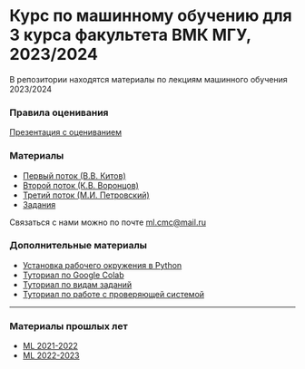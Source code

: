 # Курс по машинному обучению для 3 курса факультета ВМК МГУ, 2023/2024

В репозитории находятся материалы по лекциям машинного обучения 2023/2024

### Правила оценивания

[Презентация с оцениванием](https://github.com/MSU-ML-COURSE/ML-COURSE-23-24/blob/main/files/Оценивание_курс.pdf)

### Материалы
 * [Первый поток (В.В. Китов)](https://github.com/MSU-ML-COURSE/ML-COURSE-23-24/blob/main/1_stream.md)
 * [Второй поток (К.В. Воронцов)](https://github.com/MSU-ML-COURSE/ML-COURSE-23-24/blob/main/2_stream.md)
 * [Третий поток (М.И. Петровский)](https://github.com/MSU-ML-COURSE/ML-COURSE-23-24/blob/main/3_stream.md)
 * [Задания](https://github.com/MSU-ML-COURSE/ML-COURSE-23-24/blob/main/tasks.md)

Связаться с нами можно по почте ml.cmc@mail.ru

### Дополнительные материалы
* [Установка рабочего окружения в Python](https://github.com/MSU-ML-COURSE/ML-COURSE-23-24/blob/main/tutorials/Туториал%20по%20установке%20рабочего%20окружения%20в%20Python%20для%20решения%20задач.pdf)
* [Туториал по Google Colab](https://github.com/MSU-ML-COURSE/ML-COURSE-23-24/blob/main/tutorials/Google%20Colab.pdf)
* [Туториал по видам заданий](https://github.com/MSU-ML-COURSE/ML-COURSE-22-23/blob/main/files/%D0%A2%D0%B8%D0%BF%D1%8B%20%D0%B7%D0%B0%D0%B4%D0%B0%D0%BD%D0%B8%D0%B8%CC%86.pdf)
* [Туториал по работе с проверяющей системой](https://github.com/MSU-ML-COURSE/ML-COURSE-22-23/blob/main/files/%D0%A0%D0%B0%D0%B1%D0%BE%D1%82%D0%B0%20%D0%B2%20%D0%BF%D1%80%D0%BE%D0%B2%D0%B5%D1%80%D1%8F%D1%8E%D1%89%D0%B5%D0%B8%CC%86%20%D1%81%D0%B8%D1%81%D1%82%D0%B5%D0%BC%D0%B5.pdf)

--------------------------------

 ### Материалы прошлых лет
 * [ML 2021-2022](https://github.com/MSU-ML-COURSE/ML-COURSE-21-22)
 * [ML 2022-2023](https://github.com/MSU-ML-COURSE/ML-COURSE-21-22)

